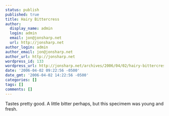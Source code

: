 ```yaml
---
status: publish
published: true
title: Hairy Bittercress
author:
  display_name: admin
  login: admin
  email: jon@jonsharp.net
  url: http://jonsharp.net
author_login: admin
author_email: jon@jonsharp.net
author_url: http://jonsharp.net
wordpress_id: 133
wordpress_url: http://jonsharp.net/archives/2006/04/02/hairy-bittercress/
date: '2006-04-02 09:22:56 -0500'
date_gmt: '2006-04-02 14:22:56 -0500'
categories: []
tags: []
comments: []
---
```

<p>Tastes pretty good.  A little bitter perhaps, but this specimem was young and fresh.</p>
